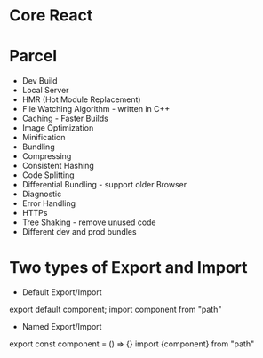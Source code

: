 # Core React

# Parcel
- Dev Build
- Local Server
- HMR (Hot Module Replacement)
- File Watching Algorithm - written in C++
- Caching - Faster Builds
- Image Optimization
- Minification 
- Bundling
- Compressing
- Consistent Hashing
- Code Splitting
- Differential Bundling - support older Browser
- Diagnostic
- Error Handling
- HTTPs
- Tree Shaking - remove unused code
- Different dev and prod bundles

# Two types of Export and Import

- Default Export/Import

export default component;
import component from "path"

- Named Export/Import

export const component = () => {}
import {component} from "path"